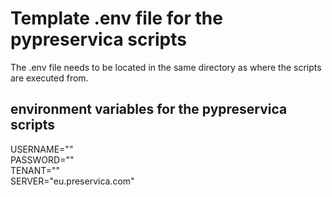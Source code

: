 # Template .env file for the pypreservica scripts

The .env file needs to be located in the same directory as where the scripts are executed from.

## environment variables for the pypreservica scripts
USERNAME=""  
PASSWORD=""  
TENANT=""  
SERVER="eu.preservica.com"   